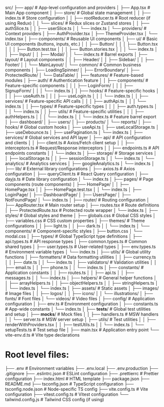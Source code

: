 src/
├── app/                          # App-level configuration and providers
│   ├── App.tsx                   # Main App component
│   ├── store/                    # Global state management
│   │   ├── index.ts              # Store configuration
│   │   ├── rootReducer.ts        # Root reducer (if using Redux)
│   │   └── slices/               # Redux slices or Zustand stores
│   │       ├── authSlice.ts
│   │       ├── userSlice.ts
│   │       └── index.ts
│   └── providers/                # Context providers
│       ├── AuthProvider.tsx
│       ├── ThemeProvider.tsx
│       └── index.tsx
│
├── components/                   # Reusable UI components
│   ├── ui/                       # Basic UI components (buttons, inputs, etc.)
│   │   ├── Button/
│   │   │   ├── Button.tsx
│   │   │   ├── Button.test.tsx
│   │   │   ├── Button.stories.tsx
│   │   │   └── index.ts
│   │   ├── Input/
│   │   ├── Modal/
│   │   └── index.ts              # Barrel exports
│   ├── layout/                   # Layout components
│   │   ├── Header/
│   │   ├── Sidebar/
│   │   ├── Footer/
│   │   └── MainLayout/
│   └── common/                   # Common business components
│       ├── LoadingSpinner/
│       ├── ErrorBoundary/
│       ├── ProtectedRoute/
│       └── DataTable/
│
├── features/                     # Feature-based modules
│   ├── auth/                     # Authentication feature
│   │   ├── components/           # Feature-specific components
│   │   │   ├── LoginForm/
│   │   │   ├── SignupForm/
│   │   │   └── index.ts
│   │   ├── hooks/                # Feature-specific hooks
│   │   │   ├── useAuth.ts
│   │   │   ├── useLogin.ts
│   │   │   └── index.ts
│   │   ├── services/             # Feature-specific API calls
│   │   │   ├── authApi.ts
│   │   │   └── index.ts
│   │   ├── types/                # Feature-specific types
│   │   │   ├── auth.types.ts
│   │   │   └── index.ts
│   │   ├── utils/                # Feature-specific utilities
│   │   │   ├── authHelpers.ts
│   │   │   └── index.ts
│   │   └── index.ts              # Feature barrel export
│   ├── dashboard/
│   ├── users/
│   ├── products/
│   └── reports/
│
├── hooks/                        # Global custom hooks
│   ├── useApi.ts
│   ├── useLocalStorage.ts
│   ├── useDebounce.ts
│   ├── usePagination.ts
│   └── index.ts
│
├── services/                     # Global services and API layer
│   ├── api/                      # API configuration and clients
│   │   ├── client.ts             # Axios/Fetch client setup
│   │   ├── interceptors.ts       # Request/Response interceptors
│   │   ├── endpoints.ts          # API endpoints constants
│   │   └── index.ts
│   ├── storage/                  # Storage services
│   │   ├── localStorage.ts
│   │   ├── sessionStorage.ts
│   │   └── index.ts
│   └── analytics/                # Analytics services
│       ├── googleAnalytics.ts
│       └── index.ts
│
├── lib/                          # External library configurations
│   ├── axios.ts                  # Axios configuration
│   ├── queryClient.ts            # React Query configuration
│   ├── dayjs.ts                  # Date library configuration
│   └── index.ts
│
├── pages/                        # Page components (route components)
│   ├── HomePage/
│   │   ├── HomePage.tsx
│   │   ├── HomePage.test.tsx
│   │   └── index.ts
│   ├── LoginPage/
│   ├── DashboardPage/
│   ├── UsersPage/
│   ├── NotFoundPage/
│   └── index.ts
│
├── router/                       # Routing configuration
│   ├── AppRouter.tsx             # Main router setup
│   ├── routes.tsx                # Route definitions
│   ├── ProtectedRoute.tsx        # Protected route wrapper
│   └── index.ts
│
├── styles/                       # Global styles and theme
│   ├── globals.css               # Global CSS styles
│   ├── variables.css             # CSS custom properties
│   ├── themes/                   # Theme configurations
│   │   ├── light.ts
│   │   ├── dark.ts
│   │   └── index.ts
│   └── components/               # Component-specific styles
│       ├── button.css
│       └── modal.css
│
├── types/                        # Global TypeScript type definitions
│   ├── api.types.ts              # API response types
│   ├── common.types.ts           # Common shared types
│   ├── user.types.ts             # User-related types
│   ├── env.types.ts              # Environment variable types
│   └── index.ts
│
├── utils/                        # Global utility functions
│   ├── formatters/               # Data formatting utilities
│   │   ├── currency.ts
│   │   ├── date.ts
│   │   └── index.ts
│   ├── validators/               # Validation utilities
│   │   ├── email.ts
│   │   ├── phone.ts
│   │   └── index.ts
│   ├── constants/                # Application constants
│   │   ├── routes.ts
│   │   ├── api.ts
│   │   ├── messages.ts
│   │   └── index.ts
│   ├── helpers/                  # General helper functions
│   │   ├── arrayHelpers.ts
│   │   ├── objectHelpers.ts
│   │   ├── stringHelpers.ts
│   │   └── index.ts
│   └── index.ts
│
├── assets/                       # Static assets
│   ├── images/                   # Image files
│   │   ├── logos/
│   │   ├── icons/
│   │   └── illustrations/
│   ├── fonts/                    # Font files
│   └── videos/                   # Video files
│
├── config/                       # Application configuration
│   ├── env.ts                    # Environment configuration
│   ├── constants.ts              # App-wide constants
│   └── index.ts
│
├── __tests__/                    # Global test utilities and setup
│   ├── __mocks__/                # Mock files
│   │   ├── handlers.ts           # MSW handlers
│   │   └── server.ts             # MSW server setup
│   ├── utils/                    # Test utilities
│   │   ├── renderWithProviders.tsx
│   │   ├── testUtils.ts
│   │   └── index.ts
│   └── setupTests.ts             # Test setup file
│
├── main.tsx                      # Application entry point
└── vite-env.d.ts                 # Vite type declarations

# Root level files:
├── .env                          # Environment variables
├── .env.local
├── .env.production
├── .gitignore
├── .eslintrc.json               # ESLint configuration
├── .prettierrc                  # Prettier configuration
├── index.html                   # HTML template
├── package.json
├── README.md
├── tsconfig.json                # TypeScript configuration
├── tsconfig.node.json           # Node-specific TS config
├── vite.config.ts               # Vite configuration
├── vitest.config.ts             # Vitest configuration
└── tailwind.config.js           # Tailwind CSS config (if using)